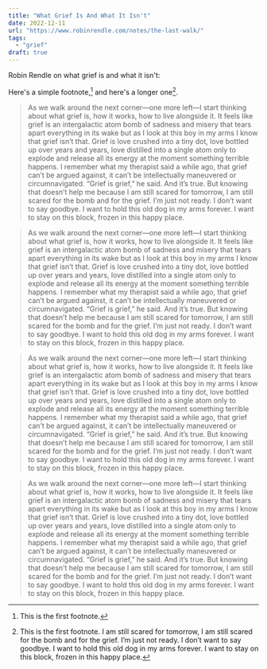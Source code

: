 ```yaml
---
title: "What Grief Is And What It Isn't"
date: 2022-12-11
url: "https://www.robinrendle.com/notes/the-last-walk/"
tags:
  - "grief"
draft: true
---
```


Robin Rendle on what grief is and what it isn't:

Here's a simple footnote,[^1] and here's a longer one[^big].

[^big]: This is the first footnote. I am still scared for tomorrow, I am still scared for the bomb and for the grief. I’m just not ready. I don’t want to say goodbye. I want to hold this old dog in my arms forever. I want to stay on this block, frozen in this happy place.
[^1]: This is the first footnote.

> As we walk around the next corner—one more left—I start thinking about what grief is, how it works, how to live alongside it. It feels like grief is an intergalactic atom bomb of sadness and misery that tears apart everything in its wake but as I look at this boy in my arms I know that grief isn’t that. Grief is love crushed into a tiny dot, love bottled up over years and years, love distilled into a single atom only to explode and release all its energy at the moment something terrible happens. I remember what my therapist said a while ago, that grief can’t be argued against, it can’t be intellectually maneuvered or circumnavigated. “Grief is grief,” he said. And it’s true. But knowing that doesn’t help me because I am still scared for tomorrow, I am still scared for the bomb and for the grief. I’m just not ready. I don’t want to say goodbye. I want to hold this old dog in my arms forever. I want to stay on this block, frozen in this happy place.

> As we walk around the next corner—one more left—I start thinking about what grief is, how it works, how to live alongside it. It feels like grief is an intergalactic atom bomb of sadness and misery that tears apart everything in its wake but as I look at this boy in my arms I know that grief isn’t that. Grief is love crushed into a tiny dot, love bottled up over years and years, love distilled into a single atom only to explode and release all its energy at the moment something terrible happens. I remember what my therapist said a while ago, that grief can’t be argued against, it can’t be intellectually maneuvered or circumnavigated. “Grief is grief,” he said. And it’s true. But knowing that doesn’t help me because I am still scared for tomorrow, I am still scared for the bomb and for the grief. I’m just not ready. I don’t want to say goodbye. I want to hold this old dog in my arms forever. I want to stay on this block, frozen in this happy place.

> As we walk around the next corner—one more left—I start thinking about what grief is, how it works, how to live alongside it. It feels like grief is an intergalactic atom bomb of sadness and misery that tears apart everything in its wake but as I look at this boy in my arms I know that grief isn’t that. Grief is love crushed into a tiny dot, love bottled up over years and years, love distilled into a single atom only to explode and release all its energy at the moment something terrible happens. I remember what my therapist said a while ago, that grief can’t be argued against, it can’t be intellectually maneuvered or circumnavigated. “Grief is grief,” he said. And it’s true. But knowing that doesn’t help me because I am still scared for tomorrow, I am still scared for the bomb and for the grief. I’m just not ready. I don’t want to say goodbye. I want to hold this old dog in my arms forever. I want to stay on this block, frozen in this happy place.

> As we walk around the next corner—one more left—I start thinking about what grief is, how it works, how to live alongside it. It feels like grief is an intergalactic atom bomb of sadness and misery that tears apart everything in its wake but as I look at this boy in my arms I know that grief isn’t that. Grief is love crushed into a tiny dot, love bottled up over years and years, love distilled into a single atom only to explode and release all its energy at the moment something terrible happens. I remember what my therapist said a while ago, that grief can’t be argued against, it can’t be intellectually maneuvered or circumnavigated. “Grief is grief,” he said. And it’s true. But knowing that doesn’t help me because I am still scared for tomorrow, I am still scared for the bomb and for the grief. I’m just not ready. I don’t want to say goodbye. I want to hold this old dog in my arms forever. I want to stay on this block, frozen in this happy place.

